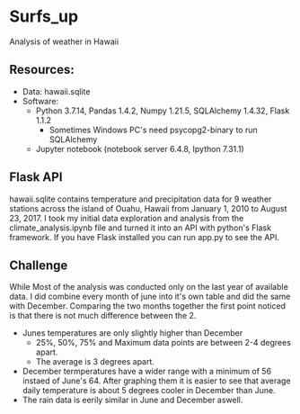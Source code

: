 # Surfs_up
Analysis of weather in Hawaii

## Resources:
- Data: hawaii.sqlite
- Software:
  - Python 3.7.14, Pandas 1.4.2, Numpy 1.21.5, SQLAlchemy 1.4.32, Flask 1.1.2
    - Sometimes Windows PC's need psycopg2-binary to run SQLAlchemy
  - Jupyter notebook (notebook server 6.4.8, Ipython 7.31.1)

## Flask API
hawaii.sqlite contains temperature and precipitation data for 9 weather stations across the island of Ouahu, Hawaii from January 1, 2010 to August 23, 2017.  I took my initial data exploration and analysis from the climate_analysis.ipynb file and turned it into an API with python's Flask framework. If you have Flask installed you can run app.py to see the API.

## Challenge
While Most of the analysis was conducted only on the last year of available data. I did combine every month of june into it's own table and did the same with December. Comparing the two months together the first point noticed is that there is not much difference between the 2. 
 - Junes temperatures are only slightly higher than December
   - 25%, 50%, 75% and Maximum data points are between 2-4 degrees apart.
   - The average is 3 degrees apart.
 - December termperatures have a wider range with a minimum of 56 instaed of June's 64.
 After graphing them it is easier to see that average daily temperature is about 5 degrees cooler in December than June.
 - The rain data is eerily similar in June and December aswell.